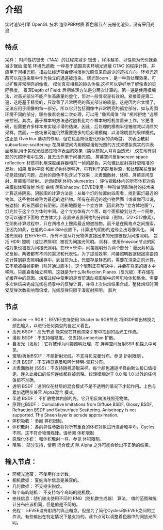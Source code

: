 # 介绍
实时渲染引擎
OpenGL 技术
渲染PBR材质
着色器节点
光栅化渲染，没有采用光追
## 特点

采样： 时间性抗锯齿（TAA）的过程来减少 锯齿 ，样本越多，以性能为代价就会减少锯齿
蜡笔
环境光遮蔽: 一种基于范围真实环境光遮蔽 GTAO 的程序计算，并应用于间接光照。扭曲法线选项会使得漫射光照仅来自最少的遮挡方向。环境光遮蔽可以在渲染层中作为独立的通道被渲染。
辉光Bloom： 是一种后处理效果，可以扩散非常明亮的像素。 模仿真实相机的镜头伪像,这样可以更好地了解像素的实际强度。
景深Depth of Field: 后期处理方法是分两次计算的。第一遍是使用模糊法，对高光部分不能产生高质量的虚化，但对一般情况是有效的。紧接着是第二遍，这是基于精灵的，只改善了非常明亮的高光部分的质量。这是因为它太慢了，无法应用于图像的每一部分。所以它只包括图像中非常明亮的孤立部分，如与周围环境不同的部分。哪些像素会被二次处理，可以用 "像素阈值 "和 "相邻拒绝 "选项来控制。其次，基于样本的方法通过随机化每个样本的相机位置来工作。它更准确，但需要许多样本来实现平滑的结果。因此，后处理的模糊半径被缩减以消除欠采样。然而，一些场景可能仍然需要更多的后处理模糊，以消除明显的采样模式。这正是 Overblur 选项的作用，但它也会降低虚化形状的清晰度。
次表面散射subsurface-scattering: 在屏幕空间内用模糊漫射光照的方式来模拟真实的次表面散射,用于实现光线透过物体表面的效果（类似模拟人耳背面透光）,仅在附有阴影的光照环境中生效，且无法作用于间接光照。
屏幕空间反射screen space reflection: 材质将利用深度缓存器和前一帧的颜色，来创建比反射探针更精准的反射。如果 反射平面 和反光物体足够近，将有利于追踪反射源，和处理某些反射视觉错误的问题。反射的颜色不包含以下效果：次表面散射、体积、屏幕空间反射、屏幕空间折射。
运动模糊
体积volumetrics： 评估视锥体内的所有体积对象来模拟体积散射
性能
曲线
阴影shadow: EEVEE使用一种叫做阴影映射的技术来计算这些阴影。阴影图的计算方法是：从每个灯的位置向四周看，找到离灯最近的物体。这些物体被称为最近的遮挡物。所有在最近的遮挡物后面（或者你可以说，被遮挡）的东西都会有阴影。阴影地图是一个立方体（因此称为 "立方体地图"），灯光位于这个立方体的中间。这个立方体有六个面，每个面都被划分为一个网格。你可以通过下面的 立方体大小 设置来设置网格的分辨率（例如，512×512像素）。在阴影计算过程中，只在网格点上搜索最近的遮挡物，而不是在网格点之间搜索。正因为如此，在低的Cube Size设置下，计算出的阴影的边缘会出现像素化。
间接光照明: 在EEVEE中，所有不是从灯光物体直接出来的光照被视为间接照明。 包括 HDRI 照明（或世界照明）被视为间接光照明。 同样，使用Emission节点的网格对象也被视为间接光照明。在EEVEE中，间接照明分为两个部分：漫反射和高光反射。两者都有不同的需求和代表性。为了提高效率，间接照明数据根据需要预先计算到静态照明缓存中。到目前为止，光缓存是静态的，需要在渲染之前计算。它不能被每帧更新（除非通过脚本）。这个限制正在解决中，并会在将来的版本中移除。只能查看独立照明。这就是为什么Reflection Planes（反光板）不存储在光缓存中的原因。烘焙过程中使用的是当前活动视图层中的可见物体和集合。需要多次烘焙来完成光线在场景中的反弹计算，并将上次烘焙结果合成。整体烘焙时间受反弹次数影响而倍增。光线反弹只限于漫反射照明。
胶片

## 节点

- Shader --> RGB： EEVEE支持使用 Shader to RGB节点 将BSDF输出转换为颜色输入，以进行任何类型的自定义着色。
- 高光 BSDF：高光节点 能实现在其他渲染引擎中找到的高光工作流。
- 漫射 BSDF：不支持粗糙度。 仅支持Lambertian 扩散。
- 自发光（发射）：它将被作为间接照明处理，在 屏幕空间反射SSR 和探头中可见。
- 玻璃/折射BSDF：不能折射光线。不支持贝克曼分布。参见 折射限制 。
- 光泽 BSDF：不支持贝克曼和阿什赫明-雪莉分布。
- 次表面散射 (SSS)：不支持随机游取采样。每个颜色通道半径由默认接口值指定。连入此接口的任何连线都将被忽略。纹理模糊对于 0.0 和 1.0 以外的任何值都不准确。
- 透明 BSDF：透明仅在材质的混合模式不是不透明的情况下才起作用。上色与累加透明仅兼容 Alpha混合 模式。
- 半透 BSDF： 不扩散物体内部的光。它只用反向法线照亮物体。
- 原理化BSDF： Cumulative limitations from Diffuse BSDF, Glossy BSDF, Refraction BSDF and Subsurface Scattering. Anisotropy is not supported. The Sheen layer is acrude approximation.
- 体积吸收： 参阅 体积限制。
- 体积散射： 各向异性参数将对所有重叠的体积对象进行混合和平均，Cycles不同，这不符合物理规律。请参阅 体积限制.
- 原理化体积： 和体积散射一样。参见 体积限制。
- 阻隔： 部分支持，使用 混合模式 除 Alpha 之外可能会给出不正确的结果。

## 输入节点： 
- 环境光遮蔽： 不使用样本计数。
- 相机数据： 夏娃海尔信息是兼容的。
- 几何数据： 不支持尖锐度。
- 每个岛屿随机： 不支持每个岛屿的随机数。
- 曲线信息：随机输出使用不同的 RNG（随机数生成器） 算法。 值的范围和统计分布应该相同，但是值是不同的。
- 光程： EEVEE没有射线的真正概念。但是为了简化Cycles和EEVEE之间的工作流，有些输出在特定情况下是支持的。此节点可以调整着色器中的间接光照明。